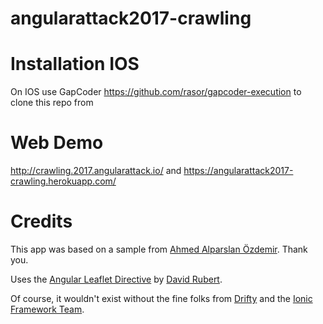 # angularattack2017-crawling 

# Installation IOS
On IOS use GapCoder https://github.com/rasor/gapcoder-execution to clone this repo from

# Web Demo
http://crawling.2017.angularattack.io/ and https://angularattack2017-crawling.herokuapp.com/

# Credits
This app was based on a sample from [Ahmed Alparslan Özdemir](https://github.com/alparslanahmed/MekanBul).  Thank you.

Uses the [Angular Leaflet Directive](https://tombatossals.github.io/angular-leaflet-directive/) by [David Rubert](https://github.com/tombatossals).

Of course, it wouldn't exist without the fine folks from [Drifty](http://www.drifty.com) and the [Ionic Framework Team](http://ionicframework.com).

